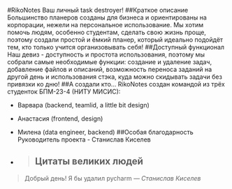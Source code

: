 #RikoNotes
Ваш личный task destroyer!
##Краткое описание
Большинство планеров созданы для бизнеса и ориентированы на корпорации, нежели на персональное использование. Мы хотим помочь людям, особенно
студентам, сделать свою жизнь проще, поэтому создали простой и ёмкий планер, который идеально подойдёт тем, кто только учится организовывать себя!
##Доступный функционал
Наш девиз - доступность и простота использования, поэтому мы собрали самые необходимые функции: создание и удаление задач, добавление файлов и описаний, 
возможность переноса заданий на другой день и использования стэка, куда можно скидывать задачи без привязки ко дню!
##А создали кто...
RikoNotes создан командой из трёх студенток БПМ-23-4 (НИТУ МИСИС):
* Варвара (backend, teamlid, a little bit design)
* Анастасия (frontend, design)
* Милена (data engineer, backend)
##Особая благодарность
Руководитель проекта - Станислав Киселев

* > ## Цитаты великих людей
> Добрый день! Я бы удалил pycharm
> *— Станислав Киселев*
